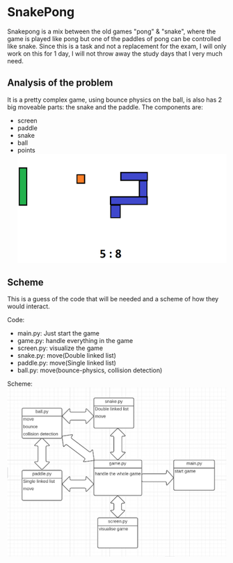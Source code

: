 # SnakePong
Snakepong is a mix between the old games "pong" & "snake", where the game is played like pong but one of the paddles of pong can be controlled like snake. 
Since this is a task and not a replacement for the exam, I will only work on this for 1 day, I will not throw away the study days that I very much need.

## Analysis of the problem
It is a pretty complex game, using bounce physics on the ball, is also has 2 big moveable parts: the snake and the paddle. 
The components are:
- screen
- paddle
- snake
- ball
- points
![snakepong](./img/snakepong.png)

## Scheme
This is a guess of the code that will be needed and a scheme of how they would interact.

Code:
- main.py: Just start the game
- game.py: handle everything in the game
- screen.py: visualize the game
- snake.py: move(Double linked list)
- paddle.py: move(Single linked list)
- ball.py: move(bounce-physics, collision detection)

Scheme:
![scheme](./img/scheme.png)